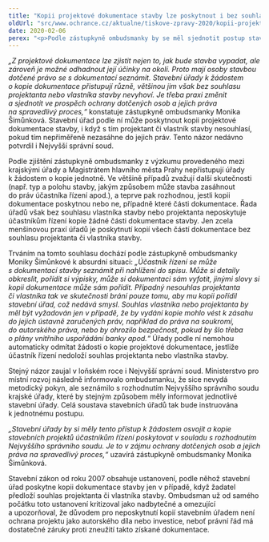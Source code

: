 ```yaml
---
title: "Kopii projektové dokumentace stavby lze poskytnout i bez souhlasu vlastníka"
oldUrl: "src/www.ochrance.cz/aktualne/tiskove-zpravy-2020/kopii-projektove-dokumentace-stavby-lze-poskytnout-i-bez-souhlasu-vlastnika"
date: 2020-02-06
perex: "<p>Podle zástupkyně ombudsmanky by se měl sjednotit postup stavebních úřadů při poskytování kopií projektové dokumentace staveb. Z výzkumu provedeného mezi krajskými úřady a Magistrátem hl. města Prahy totiž vyplynulo, že praxe v krajích se liší. Ministerstvo pro místní rozvoj přislíbilo nápravu. Ochráncem dlouhodobě zastávaný názor, že kopii dokumentace lze poskytnout, i když s tím vlastník stavby či projektant nesouhlasí, totiž nedávno potvrdil i Nejvyšší správní soud.</p>"
---
```


<!-- imported from the old website -->

<p><i>„Z projektové dokumentace lze zjistit nejen to, jak bude stavba vypadat, ale zároveň je možné odhadnout její účinky na okolí. Proto mají osoby stavbou dotčené právo se s dokumentací seznámit. Stavební úřady k žádostem o kopie dokumentace přistupují různě, většinou jim však bez souhlasu projektanta nebo vlastníka stavby nevyhoví. Je třeba praxi změnit a sjednotit ve prospěch ochrany dotčených osob a jejich práva na spravedlivý proces,“</i> konstatuje zástupkyně ombudsmanky Monika Šimůnková. Stavební úřad podle ní může poskytnout kopii projektové dokumentace stavby, i když s tím projektant či vlastník stavby nesouhlasí, pokud tím nepřiměřeně nezasáhne do jejich práv. Tento názor nedávno potvrdil i Nejvyšší správní soud.</p> <p>Podle zjištění zástupkyně ombudsmanky z výzkumu provedeného mezi krajskými úřady a Magistrátem hlavního města Prahy nepřistupují úřady k žádostem o kopie jednotně. Ve většině případů zvažují další skutečnosti (např. typ a polohu stavby, jakým způsobem může stavba zasáhnout do práv účastníka řízení apod.), a teprve pak rozhodnou, jestli kopii dokumentace poskytnou nebo ne, případně které části dokumentace. Řada úřadů však bez souhlasu vlastníka stavby nebo projektanta neposkytuje účastníkům řízení kopie žádné části dokumentace stavby. Jen zcela menšinovou praxí úřadů je poskytnutí kopií všech částí dokumentace bez souhlasu projektanta či vlastníka stavby.</p> <p>Trváním na tomto souhlasu dochází podle zástupkyně ombudsmanky Moniky Šimůnkové k absurdní situaci: <i>„Účastník řízení se může s dokumentací stavby seznámit při nahlížení do spisu. Může si detaily obkreslit, pořídit si výpisky, může si dokumentaci sám vyfotit, jinými slovy si kopii dokumentace může sám pořídit. Případný nesouhlas projektanta či vlastníka tak ve skutečnosti brání pouze tomu, aby mu kopii pořídil stavební úřad, což nedává smysl. Souhlas vlastníka nebo projektanta by měl být vyžadován jen v případě, že by vydání kopie mohlo vést k zásahu do jejich ústavně zaručených práv, například do práva na soukromí, do autorského práva, nebo by ohrozilo bezpečnost, pokud by šlo třeba o plány vnitřního uspořádání banky apod.“</i> Úřady podle ní nemohou automaticky odmítat žádosti o kopie projektové dokumentace, jestliže účastník řízení nedoloží souhlas projektanta nebo vlastníka stavby.</p> <p>Stejný názor zaujal v loňském roce i Nejvyšší správní soud. Ministerstvo pro místní rozvoj následně informovalo ombudsmanku, že sice nevydá metodický pokyn, ale seznámilo s rozhodnutím Nejvyššího správního soudu krajské úřady, které by stejným způsobem měly informovat jednotlivé stavební úřady. Celá soustava stavebních úřadů tak bude instruována k jednotnému postupu.</p> <p><i>„Stavební úřady by si měly tento přístup k žádostem osvojit a kopie stavebních projektů účastníkům řízení poskytovat v souladu s rozhodnutím Nejvyššího správního soudu. Je to v zájmu ochrany dotčených osob a jejich práva na spravedlivý proces,“</i> uzavírá zástupkyně ombudsmanky Monika Šimůnková.</p> <p>Stavební zákon od roku 2007 obsahuje ustanovení, podle něhož stavební úřad poskytne kopii dokumentace stavby jen v případě, když žadatel předloží souhlas projektanta či vlastníka stavby. Ombudsman už od samého počátku toto ustanovení kritizoval jako nadbytečné a omezující a upozorňoval, že důvodem pro neposkytnutí kopií stavebním úřadem není ochrana projektu jako autorského díla nebo investice, neboť právní řád má dostatečné záruky proti zneužití takto získané dokumentace.</p>
